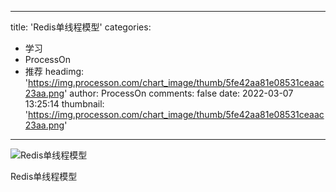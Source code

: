 
---
title: 'Redis单线程模型'
categories: 
 - 学习
 - ProcessOn
 - 推荐
headimg: 'https://img.processon.com/chart_image/thumb/5fe42aa81e08531ceaac23aa.png'
author: ProcessOn
comments: false
date: 2022-03-07 13:25:14
thumbnail: 'https://img.processon.com/chart_image/thumb/5fe42aa81e08531ceaac23aa.png'
---

<div>   
<img class="thumb" alt="Redis单线程模型" src="https://img.processon.com/chart_image/thumb/5fe42aa81e08531ceaac23aa.png" referrerpolicy="no-referrer">
<p>Redis单线程模型</p>  
</div>
            